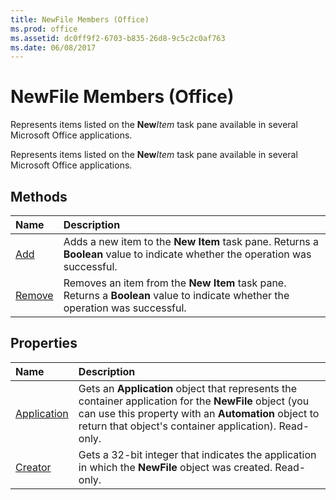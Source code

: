 ```yaml
---
title: NewFile Members (Office)
ms.prod: office
ms.assetid: dc0ff9f2-6703-b835-26d8-9c5c2c0af763
ms.date: 06/08/2017
---
```



# NewFile Members (Office)
Represents items listed on the **New**_Item_ task pane available in several Microsoft Office applications.

Represents items listed on the **New**_Item_ task pane available in several Microsoft Office applications.


## Methods



|**Name**|**Description**|
|:-----|:-----|
|[Add](newfile-add-method-office.md)|Adds a new item to the **New Item** task pane. Returns a **Boolean** value to indicate whether the operation was successful.|
|[Remove](newfile-remove-method-office.md)|Removes an item from the **New Item** task pane. Returns a **Boolean** value to indicate whether the operation was successful.|

## Properties



|**Name**|**Description**|
|:-----|:-----|
|[Application](newfile-application-property-office.md)|Gets an **Application** object that represents the container application for the **NewFile** object (you can use this property with an **Automation** object to return that object's container application). Read-only.|
|[Creator](newfile-creator-property-office.md)|Gets a 32-bit integer that indicates the application in which the **NewFile** object was created. Read-only.|

